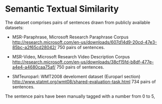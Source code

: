 # Semantic Textual Similarity

The dataset comprises pairs of sentences drawn from publicly
available datasets:

- MSR-Paraphrase, Microsoft Research Paraphrase Corpus
  http://research.microsoft.com/en-us/downloads/607d14d9-20cd-47e3-85bc-a2f65cd28042/
  750 pairs of sentences.

- MSR-Video, Microsoft Research Video Description Corpus
  http://research.microsoft.com/en-us/downloads/38cf15fd-b8df-477e-a4e4-a4680caa75af/
  750 pairs of sentences.

- SMTeuroparl: WMT2008 develoment dataset (Europarl section)
  http://www.statmt.org/wmt08/shared-evaluation-task.html
  734 pairs of sentences.

The sentence pairs have been manually tagged with a number from 0 to
5,
